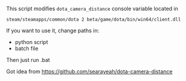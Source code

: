 This script modifies `dota_camera_distance` console variable located in 
```
steam/steamapps/common/dota 2 beta/game/dota/bin/win64/client.dll
```
If you want to use it, change paths in:
- python script
- batch file
  
Then just run .bat

Got idea from https://github.com/searayeah/dota-camera-distance
